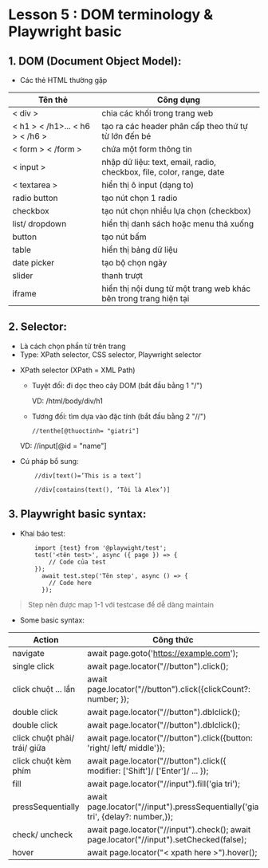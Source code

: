 # Lesson 5 : DOM terminology & Playwright basic

## 1. DOM (Document Object Model):

- Các thẻ HTML thường gặp

| Tên thẻ | Công dụng |
|---------|-----------|
| < div > | chia các khối trong trang web |
| < h1 > < /h1>... < h6 > < /h6 >| tạo ra các header phân cấp theo thứ tự từ lớn đến bé |
| < form > < /form > | chứa một form thông tin |
| < input > | nhập dữ liệu: text, email, radio, checkbox, file, color, range, date |
| < textarea > | hiển thị ô input (dạng to) |
| radio button | tạo nút chọn 1 radio |
| checkbox | tạo nút chọn nhiều lựa chọn (checkbox) |
| list/ dropdown | hiển thị danh sách hoặc menu thả xuống |
| button | tạo nút bấm |
| table | hiển thị bảng dữ liệu |
| date picker | tạo bộ chọn ngày |
| slider | thanh trượt |
| iframe | hiển thị nội dung từ một trang web khác bên trong trang hiện tại |

## 2. Selector:

- Là cách chọn phần tử trên trang 
- Type: XPath selector, CSS selector, Playwright selector 

* XPath selector (XPath = XML Path)
  - Tuyệt đối: đi dọc theo cây DOM (bắt đầu bằng 1 "/")

    VD: /html/body/div/h1
  - Tương đối: tìm dựa vào đặc tính (bắt đầu bằng 2 "//")

        //tenthe[@thuoctinh= "giatri"]
  
  VD: //input[@id = "name"]

* Cú pháp bổ sung:  

          //div[text()=’This is a text’]

          //div[contains(text(), ‘Tôi là Alex’)]


## 3. Playwright basic syntax:

- Khai báo test: 

          import {test} from '@playwight/test';
          test('<tên test>', async ({ page }) => {
              // Code của test
          });
            await test.step('Tên step', async () => {
              // Code here
            });

> Step nên được map 1-1 với testcase để dễ dàng maintain

- Some basic syntax:

| Action | Công thức |
|---------|-----------|
| navigate | await page.goto('https://example.com'); |
| single click | await page.locator("//button").click(); |
| click chuột ... lần | await page.locator("//button").click({clickCount?: number; }); |
| double click | await page.locator("//button").dblclick();|
| double click | await page.locator("//button").dblclick();|
| click chuột phải/ trái/ giữa | await page.locator("//button").click({button: 'right/ left/ middle'});|
| click chuột kèm phím | await page.locator("//button").click({ modifier: ['Shift']/ ['Enter']/ ... });|
| fill | await page.locator("//input").fill('gia tri'); |
| pressSequentially | await page.locator("//input").pressSequentially('gia tri', {delay?: number,}); |
| check/ uncheck | await page.locator("//input").check(); await page.locator("//input").setChecked(false); |
| hover | await page.locator("< xpath here >").hover(); |

















